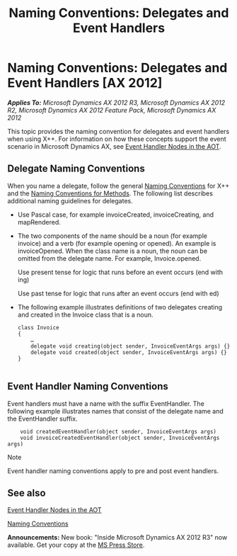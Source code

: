 ﻿---
title: 'Naming Conventions: Delegates and Event Handlers'
TOCTitle: Delegates and Event Handlers
ms:assetid: bfcf5320-9051-4fc1-b271-1269f7d92a4a
ms:mtpsurl: https://msdn.microsoft.com/en-us/library/Gg879953(v=AX.60)
ms:contentKeyID: 35250075
ms.date: 05/18/2015
mtps_version: v=AX.60
---

# Naming Conventions: Delegates and Event Handlers [AX 2012]


_**Applies To:** Microsoft Dynamics AX 2012 R3, Microsoft Dynamics AX 2012 R2, Microsoft Dynamics AX 2012 Feature Pack, Microsoft Dynamics AX 2012_

This topic provides the naming convention for delegates and event handlers when using X++. For information on how these concepts support the event scenario in Microsoft Dynamics AX, see [Event Handler Nodes in the AOT](event-handler-nodes-in-the-aot.md).

## Delegate Naming Conventions

When you name a delegate, follow the general [Naming Conventions](naming-conventions.md) for X++ and the [Naming Conventions for Methods](naming-conventions-methods.md). The following list describes additional naming guidelines for delegates.

  - Use Pascal case, for example invoiceCreated, invoiceCreating, and mapRendered.

  - The two components of the name should be a noun (for example invoice) and a verb (for example opening or opened). An example is invoiceOpened. When the class name is a noun, the noun can be omitted from the delegate name. For example, Invoice.opened.
    
    Use present tense for logic that runs before an event occurs (end with ing)
    
    Use past tense for logic that runs after an event occurs (end with ed)

  - The following example illustrates definitions of two delegates creating and created in the Invoice class that is a noun.
    
    ```X++
    class Invoice
    {
        …
        delegate void creating(object sender, InvoiceEventArgs args) {}
        delegate void created(object sender, InvoiceEventArgs args) {} 
    }
       
    ```

## Event Handler Naming Conventions

Event handlers must have a name with the suffix EventHandler. The following example illustrates names that consist of the delegate name and the EventHandler suffix.

```X++
    void createdEventHandler(object sender, InvoiceEventArgs args)
    void invoiceCreatedEventHandler(object sender, InvoiceEventArgs args)
```

> [!NOTE]
> <P>Event handler naming conventions apply to pre and post event handlers.</P>



## See also

[Event Handler Nodes in the AOT](event-handler-nodes-in-the-aot.md)

[Naming Conventions](naming-conventions.md)

  
**Announcements:** New book: "Inside Microsoft Dynamics AX 2012 R3" now available. Get your copy at the [MS Press Store](https://www.microsoftpressstore.com/store/inside-microsoft-dynamics-ax-2012-r3-9780735685109).

